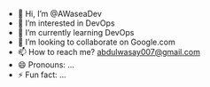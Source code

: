 - 👋 Hi, I’m @AWaseaDev
- 👀 I’m interested in DevOps
- 🌱 I’m currently learning DevOps
- 💞️ I’m looking to collaborate on Google.com
- 📫 How to reach me? abdulwasay007@gmail.com
- 😄 Pronouns: ...
- ⚡ Fun fact: ...

<!---
AWaseaDev/AWaseaDev is a ✨ special ✨ repository because its `README.md` (this file) appears on your GitHub profile.
You can click the Preview link to take a look at your changes.
--->
